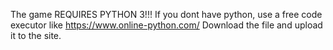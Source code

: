 The game REQUIRES PYTHON 3!!!
If you dont have python, use a free code executor like https://www.online-python.com/
Download the file and upload it to the site.
